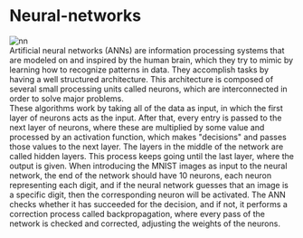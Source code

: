 # Neural-networks

![nn](https://user-images.githubusercontent.com/89722385/143810698-ab46fd57-52f0-40bd-b884-0ed397531ca3.jpeg)
<br>
Artificial neural networks (ANNs) are information processing systems that are
modeled on and inspired by the human brain, which they try to mimic by learning
how to recognize patterns in data. They accomplish tasks by having a well structured
architecture. This architecture is composed of several small processing units called
neurons, which are interconnected in order to solve major problems.<br>
These algorithms work by taking all of the data as input, in which the first layer of
neurons acts as the input. After that, every entry is passed to the next layer of neurons,
where these are multiplied by some value and processed by an activation function,
which makes "decisions" and passes those values to the next layer. The layers in the
middle of the network are called hidden layers. This process keeps going until the
last layer, where the output is given. When introducing the MNIST images as input
to the neural network, the end of the network should have 10 neurons, each neuron
representing each digit, and if the neural network guesses that an image is a specific
digit, then the corresponding neuron will be activated. The ANN checks whether it
has succeeded for the decision, and if not, it performs a correction process called
backpropagation, where every pass of the network is checked and corrected, adjusting
the weights of the neurons.
